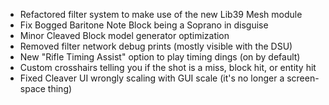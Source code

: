 * Refactored filter system to make use of the new Lib39 Mesh module
* Fix Bogged Baritone Note Block being a Soprano in disguise
* Minor Cleaved Block model generator optimization
* Removed filter network debug prints (mostly visible with the DSU)
* New "Rifle Timing Assist" option to play timing dings (on by default)
* Custom crosshairs telling you if the shot is a miss, block hit, or entity hit
* Fixed Cleaver UI wrongly scaling with GUI scale (it's no longer a screen-space thing)
